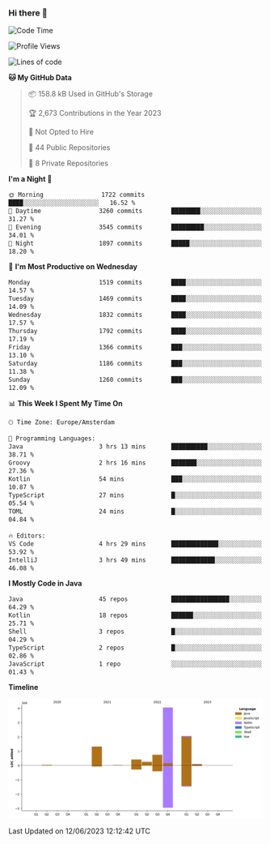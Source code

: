 ### Hi there 👋


<!--START_SECTION:waka-->
![Code Time](http://img.shields.io/badge/Code%20Time-3%2C244%20hrs%2028%20mins-blue)

![Profile Views](http://img.shields.io/badge/Profile%20Views-28-blue)

![Lines of code](https://img.shields.io/badge/From%20Hello%20World%20I%27ve%20Written-9.0%20million%20lines%20of%20code-blue)

**🐱 My GitHub Data** 

> 📦 158.8 kB Used in GitHub's Storage 
 > 
> 🏆 2,673 Contributions in the Year 2023
 > 
> 🚫 Not Opted to Hire
 > 
> 📜 44 Public Repositories 
 > 
> 🔑 8 Private Repositories 
 > 
**I'm a Night 🦉** 

```text
🌞 Morning                1722 commits        ████░░░░░░░░░░░░░░░░░░░░░   16.52 % 
🌆 Daytime                3260 commits        ████████░░░░░░░░░░░░░░░░░   31.27 % 
🌃 Evening                3545 commits        █████████░░░░░░░░░░░░░░░░   34.01 % 
🌙 Night                  1897 commits        █████░░░░░░░░░░░░░░░░░░░░   18.20 % 
```
📅 **I'm Most Productive on Wednesday** 

```text
Monday                   1519 commits        ████░░░░░░░░░░░░░░░░░░░░░   14.57 % 
Tuesday                  1469 commits        ████░░░░░░░░░░░░░░░░░░░░░   14.09 % 
Wednesday                1832 commits        ████░░░░░░░░░░░░░░░░░░░░░   17.57 % 
Thursday                 1792 commits        ████░░░░░░░░░░░░░░░░░░░░░   17.19 % 
Friday                   1366 commits        ███░░░░░░░░░░░░░░░░░░░░░░   13.10 % 
Saturday                 1186 commits        ███░░░░░░░░░░░░░░░░░░░░░░   11.38 % 
Sunday                   1260 commits        ███░░░░░░░░░░░░░░░░░░░░░░   12.09 % 
```


📊 **This Week I Spent My Time On** 

```text
🕑︎ Time Zone: Europe/Amsterdam

💬 Programming Languages: 
Java                     3 hrs 13 mins       ██████████░░░░░░░░░░░░░░░   38.71 % 
Groovy                   2 hrs 16 mins       ███████░░░░░░░░░░░░░░░░░░   27.36 % 
Kotlin                   54 mins             ███░░░░░░░░░░░░░░░░░░░░░░   10.87 % 
TypeScript               27 mins             █░░░░░░░░░░░░░░░░░░░░░░░░   05.54 % 
TOML                     24 mins             █░░░░░░░░░░░░░░░░░░░░░░░░   04.84 % 

🔥 Editors: 
VS Code                  4 hrs 29 mins       █████████████░░░░░░░░░░░░   53.92 % 
IntelliJ                 3 hrs 49 mins       ████████████░░░░░░░░░░░░░   46.08 % 
```

**I Mostly Code in Java** 

```text
Java                     45 repos            ████████████████░░░░░░░░░   64.29 % 
Kotlin                   18 repos            ██████░░░░░░░░░░░░░░░░░░░   25.71 % 
Shell                    3 repos             █░░░░░░░░░░░░░░░░░░░░░░░░   04.29 % 
TypeScript               2 repos             █░░░░░░░░░░░░░░░░░░░░░░░░   02.86 % 
JavaScript               1 repo              ░░░░░░░░░░░░░░░░░░░░░░░░░   01.43 % 
```



**Timeline**

![Lines of Code chart](https://raw.githubusercontent.com/powercasgamer/powercasgamer/master/assets/bar_graph.png)


 Last Updated on 12/06/2023 12:12:42 UTC
<!--END_SECTION:waka-->
